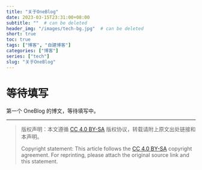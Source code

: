```yaml
---
title: "关于OneBlog"
date: 2023-03-15T23:31:00+08:00
subtitle: ""  # can be deleted
header_img: "/images/tech-bg.jpg"  # can be deleted
short: true
toc: true
tags: ["博客", "自建博客"]
categories: ["博客"]
series: ["tech"]
slug: "关于OneBlog"
---
```


# 等待填写

第一个 OneBlog 的博文，等待填写中。

---

> 版权声明：本文遵循 [CC 4.0 BY-SA](https://creativecommons.org/licenses/by-sa/4.0/deed.zh) 版权协议，转载请附上原文出处链接和本声明。
>
> Copyright statement: This article follows the [CC 4.0 BY-SA](https://creativecommons.org/licenses/by-sa/4.0/deed.en) copyright agreement. For reprinting, please attach the original source link and this statement.
